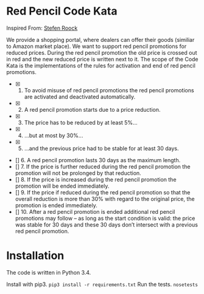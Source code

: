 Red Pencil Code Kata
====================

Inspired From: [Stefen Roock](http://stefanroock.wordpress.com/2011/03/04/red-pencil-code-kata/)


We provide a shopping portal, where dealers can offer their goods (similiar to Amazon market place). We want to support red pencil promotions for reduced prices. During the red pencil promotion the old price is crossed out in red and the new reduced price is written next to it.
The scope of the Code Kata is the implementations of the rules for activation and end of red pencil promotions.

* [X] 1. To avoid misuse of red pencil promotions the red pencil promotions are activated and deactivated automatically.
* [X] 2. A red pencil promotion starts due to a price reduction. 
* [X] 3. The price has to be reduced by at least 5%...
* [X] 4. ...but at most by 30%...
* [X] 5. ...and the previous price had to be stable for at least 30 days.
* [] 6. A red pencil promotion lasts 30 days as the maximum length.
* [] 7. If the price is further reduced during the red pencil promotion the promotion will not be prolonged by that reduction.
* [] 8. If the price is increased during the red pencil promotion the promotion will be ended immediately.
* [] 9. If the price if reduced during the red pencil promotion so that the overall reduction is more than 30% with regard to the original price, the promotion is ended immediately.
* [] 10. After a red pencil promotion is ended additional red pencil promotions may follow – as long as the start condition is valid: the price was stable for 30 days and these 30 days don’t intersect with a previous red pencil promotion.

Installation
============

The code is written in Python 3.4.

Install with pip3. `pip3 install -r requirements.txt`
Run the tests. `nosetests`
